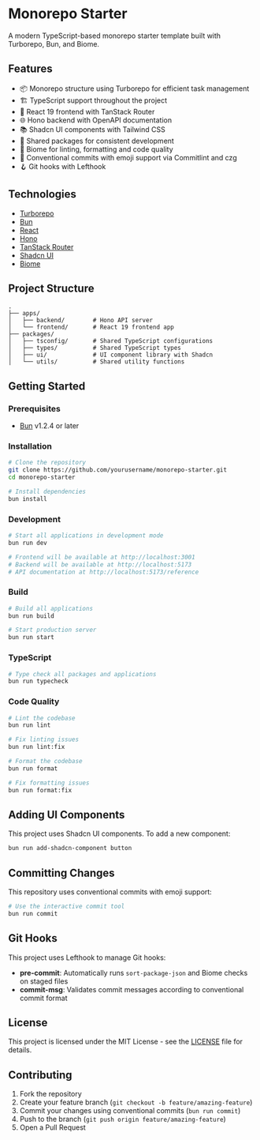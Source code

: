 # Monorepo Starter

A modern TypeScript-based monorepo starter template built with Turborepo, Bun, and Biome.

## Features

- 📦 Monorepo structure using Turborepo for efficient task management
- 🏗️ TypeScript support throughout the project
- 🚀 React 19 frontend with TanStack Router
- 🌐 Hono backend with OpenAPI documentation
- 📚 Shadcn UI components with Tailwind CSS
- 🧩 Shared packages for consistent development
- 🔧 Biome for linting, formatting and code quality
- 📝 Conventional commits with emoji support via Commitlint and czg
- 🪝 Git hooks with Lefthook

## Technologies

- [Turborepo](https://turbo.build/repo)
- [Bun](https://bun.sh/)
- [React](https://react.dev/)
- [Hono](https://hono.dev/)
- [TanStack Router](https://tanstack.com/router)
- [Shadcn UI](https://ui.shadcn.com/)
- [Biome](https://biomejs.dev/)

## Project Structure

```
.
├── apps/
│   ├── backend/        # Hono API server
│   └── frontend/       # React 19 frontend app
├── packages/
│   ├── tsconfig/       # Shared TypeScript configurations
│   ├── types/          # Shared TypeScript types
│   ├── ui/             # UI component library with Shadcn
│   └── utils/          # Shared utility functions
```

## Getting Started

### Prerequisites

- [Bun](https://bun.sh/) v1.2.4 or later

### Installation

```bash
# Clone the repository
git clone https://github.com/yourusername/monorepo-starter.git
cd monorepo-starter

# Install dependencies
bun install
```

### Development

```bash
# Start all applications in development mode
bun run dev

# Frontend will be available at http://localhost:3001
# Backend will be available at http://localhost:5173
# API documentation at http://localhost:5173/reference
```

### Build

```bash
# Build all applications
bun run build

# Start production server
bun run start
```

### TypeScript

```bash
# Type check all packages and applications
bun run typecheck
```

### Code Quality

```bash
# Lint the codebase
bun run lint

# Fix linting issues
bun run lint:fix

# Format the codebase
bun run format

# Fix formatting issues
bun run format:fix
```

## Adding UI Components

This project uses Shadcn UI components. To add a new component:

```bash
bun run add-shadcn-component button
```

## Committing Changes

This repository uses conventional commits with emoji support:

```bash
# Use the interactive commit tool
bun run commit
```

## Git Hooks

This project uses Lefthook to manage Git hooks:

- **pre-commit**: Automatically runs `sort-package-json` and Biome checks on staged files
- **commit-msg**: Validates commit messages according to conventional commit format

## License

This project is licensed under the MIT License - see the [LICENSE](LICENSE) file for details.

## Contributing

1. Fork the repository
2. Create your feature branch (`git checkout -b feature/amazing-feature`)
3. Commit your changes using conventional commits (`bun run commit`)
4. Push to the branch (`git push origin feature/amazing-feature`)
5. Open a Pull Request
